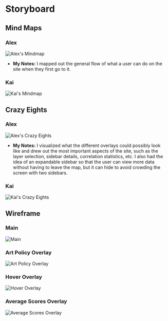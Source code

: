 # Storyboard

## Mind Maps

### Alex

![Alex's Mindmap](assets/alex-mindmap.png)

- **My Notes:** I mapped out the general flow of what a user can do on the site when they first go to it.

### Kai

![Kai's Mindmap](assets/kai-mm.jpg)

## Crazy Eights

### Alex

![Alex's Crazy Eights](assets/alex-crazyeights.png)

- **My Notes:** I visualized what the different overlays could possibly look like and drew out the most important aspects of the site, such as the layer selection, sidebar details, correlation statistics, etc. I also had the idea of an expandable sidebar so that the user can view more data without having to leave the map, but it can hide to avoid crowding the screen with two sidebars.

### Kai

![Kai's Crazy Eights](assets/kai-crazy8s.jpg)

## Wireframe

### Main

![Main](assets/main-storyboard.jpg)

### Art Policy Overlay

![Art Policy Overlay](assets/art-overlay-storyboard.jpg)

### Hover Overlay

![Hover Overlay](assets/hover-overlay-storyboard.jpg)

### Average Scores Overlay

![Average Scores Overlay](assets/score-overlay-storyboard.jpg)